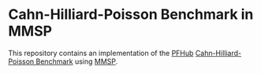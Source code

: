 # Cahn-Hilliard-Poisson Benchmark in MMSP

This repository contains an implementation of the
[PFHub](https://pages.nist.gov/pfhub) [Cahn-Hilliard-Poisson
Benchmark](https://pages.nist.gov/chimad-phase-field/benchmarks/benchmark6.ipynb/)
using [MMSP](https://github.com/mesoscale/mmsp).
